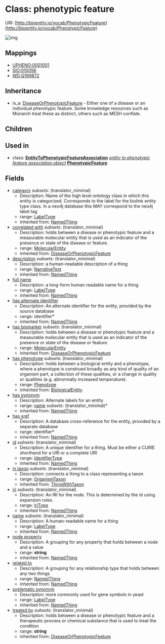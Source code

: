 # Class: phenotypic feature




URI: [http://bioentity.io/vocab/PhenotypicFeature](http://bioentity.io/vocab/PhenotypicFeature)

![img](http://yuml.me/diagram/nofunky;dir:TB/class/\[PhenotypicFeature|id(i):identifier_type%20%3F;name(i):label_type%20%3F;category(i):label_type%20%3F;node_property(i):string%20%3F;iri(i):iri_type%20%3F;full_name(i):label_type%20%3F;description(i):narrative_text%20%3F;systematic_synonym(i):label_type%20%3F;has_phenotype(i):phenotype%20%3F;treated_by(i):string%20%3F]-%20has%20biomarker(i)%20%3F>\[MolecularEntity],%20\[PhenotypicFeature]-%20correlated%20with(i)%20%3F>\[MolecularEntity],%20\[PhenotypicFeature]-%20in%20taxon(i)%20%3F>\[OrganismTaxon],%20\[PhenotypicFeature]-%20related%20to(i)%20%3F>\[NamedThing],%20\[EntityToPhenotypicFeatureAssociation]-%20object(i)>\[PhenotypicFeature],%20\[DiseaseOrPhenotypicFeature]^-\[PhenotypicFeature])
## Mappings

 * [UPHENO:0001001](http://purl.obolibrary.org/obo/UPHENO_0001001)
 * [SIO:010056](http://semanticscience.org/resource/SIO_010056)
 * [WD:Q169872](http://purl.obolibrary.org/obo/WD_Q169872)
## Inheritance

 *  is_a: [DiseaseOrPhenotypicFeature](DiseaseOrPhenotypicFeature.md) - Either one of a disease or an individual phenotypic feature. Some knowledge resources such as Monarch treat these as distinct, others such as MESH conflate.
## Children

## Used in

 *  class: **[EntityToPhenotypicFeatureAssociation](EntityToPhenotypicFeatureAssociation.md)** *[entity to phenotypic feature association.object](entity_to_phenotypic_feature_association_object.md)* **[PhenotypicFeature](PhenotypicFeature.md)**
## Fields

 * [category](category.md) *subsets*: (translator_minimal)
    * Description: Name of the high level ontology class in which this entity is categorized. Corresponds to the label for the biolink entity type class. In a neo4j database this MAY correspond to the neo4j label tag
    * range: [LabelType](LabelType.md)
    * inherited from: [NamedThing](NamedThing.md)
 * [correlated with](correlated_with.md) *subsets*: (translator_minimal)
    * Description: holds between a disease or phenotypic feature and a measurable molecular entity that is used as an indicator of the presence or state of the disease or feature.
    * range: [MolecularEntity](MolecularEntity.md)
    * inherited from: [DiseaseOrPhenotypicFeature](DiseaseOrPhenotypicFeature.md)
 * [description](description.md) *subsets*: (translator_minimal)
    * Description: a human-readable description of a thing
    * range: [NarrativeText](NarrativeText.md)
    * inherited from: [NamedThing](NamedThing.md)
 * [full name](full_name.md)
    * Description: a long-form human readable name for a thing
    * range: [LabelType](LabelType.md)
    * inherited from: [NamedThing](NamedThing.md)
 * [has alternate identifier](has_alternate_identifier.md)
    * Description: An alternate identifier for the entity, provided by the source database
    * range: identifier*
    * inherited from: [NamedThing](NamedThing.md)
 * [has biomarker](has_biomarker.md) *subsets*: (translator_minimal)
    * Description: holds between a disease or phenotypic feature and a measurable molecular entity that is used as an indicator of the presence or state of the disease or feature.
    * range: [MolecularEntity](MolecularEntity.md)
    * inherited from: [DiseaseOrPhenotypicFeature](DiseaseOrPhenotypicFeature.md)
 * [has phenotype](has_phenotype.md) *subsets*: (translator_minimal)
    * Description: holds between a biological entity and a phenotype, where a phenotype is construed broadly as any kind of quality of an organism part, a collection of these qualities, or a change in quality or qualities (e.g. abnormally increased temperature). 
    * range: [Phenotype](Phenotype.md)
    * inherited from: [BiologicalEntity](BiologicalEntity.md)
 * [has synonym](has_synonym.md)
    * Description: Alternate labels for an entity
    * range: [name](name.md) *subsets*: (translator_minimal)*
    * inherited from: [NamedThing](NamedThing.md)
 * [has xref](has_xref.md)
    * Description: A database cross-reference for the entity, provided by a separate database
    * range: identifier*
    * inherited from: [NamedThing](NamedThing.md)
 * [id](id.md) *subsets*: (translator_minimal)
    * Description: A unique identifier for a thing. Must be either a CURIE shorthand for a URI or a complete URI
    * range: [IdentifierType](IdentifierType.md)
    * inherited from: [NamedThing](NamedThing.md)
 * [in taxon](in_taxon.md) *subsets*: (translator_minimal)
    * Description: connects a thing to a class representing a taxon
    * range: [OrganismTaxon](OrganismTaxon.md)
    * inherited from: [ThingWithTaxon](ThingWithTaxon.md)
 * [iri](iri.md) *subsets*: (translator_minimal)
    * Description: An IRI for the node. This is determined by the id using expansion rules.
    * range: [IriType](IriType.md)
    * inherited from: [NamedThing](NamedThing.md)
 * [name](name.md) *subsets*: (translator_minimal)
    * Description: A human-readable name for a thing
    * range: [LabelType](LabelType.md)
    * inherited from: [NamedThing](NamedThing.md)
 * [node property](node_property.md)
    * Description: A grouping for any property that holds between a node and a value
    * range: **string**
    * inherited from: [NamedThing](NamedThing.md)
 * [related to](related_to.md)
    * Description: A grouping for any relationship type that holds between any two things
    * range: [NamedThing](NamedThing.md)
    * inherited from: [NamedThing](NamedThing.md)
 * [systematic synonym](systematic_synonym.md)
    * Description: more commonly used for gene symbols in yeast
    * range: [LabelType](LabelType.md)
    * inherited from: [NamedThing](NamedThing.md)
 * [treated by](treated_by.md) *subsets*: (translator_minimal)
    * Description: holds between a disease or phenotypic feature and a therapeutic process or chemical substance that is used to treat the condition 
    * range: **string**
    * inherited from: [DiseaseOrPhenotypicFeature](DiseaseOrPhenotypicFeature.md)
